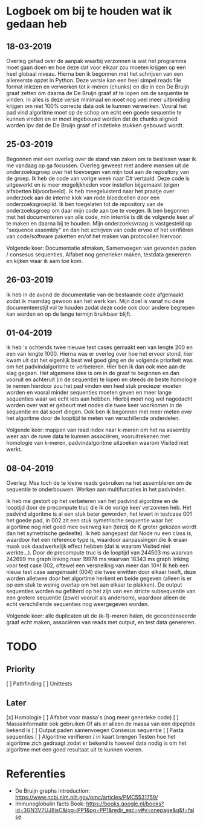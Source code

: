 # Logboek om bij te houden wat ik gedaan heb

## 18-03-2019

Overleg gehad over de aanpak waarbij verzonnen is wat het programma moet gaan doen en hoe deze dat voor elkaar zou moeten krijgen op een heel globaal niveau. Hierna ben ik begonnen met het schrijven van een allereerste opzet in Python. Deze versie kan een heel simpel reads file format inlezen en verwerken tot _k_-meren (chunks) en die in een De Bruijn graaf zetten om daarna de De Bruijn graaf af te lopen om de sequentie te vinden. In alles is deze versie minimaal en moet nog veel meer uitbreiding krijgen om niet 100% correcte data ook te kunnen verwerken. Vooral het pad vind algoritme moet op de schop om echt een goede sequentie te kunnen vinden en er moet ingebouwd worden dat de chunks aligned worden ipv dat de De Bruijn graaf of indetieke stukken gebouwd wordt.

## 25-03-2019

Begonnen met een overleg over de stand van zaken om te beslissen waar ik me vandaag op ga focussen. Overleg geweest met andere mensen uit de onderzoeksgroep over het toevoegen van mijn tool aan de repository van de groep. Ik heb de code van vorige week naar C# vertaald. Deze code is uitgewerkt en is meer mogelijkheden voor instellen bijgemaakt (eigen alfabetten bijvoorbeeld). Ik heb meegeluisterd naar het praatje over onderzoek aan de interne klok van rode bloedcellen door een onderzoeksgroeplid. Ik ben toegelaten tot de repository van de onderzoeksgroep om daar mijn code aan toe te voegen. Ik ben begonnen met het documenteren van alle code, min intentie is dit de volgende keer af te maken en daarna bij te houden. Mijn onderzoeksvraag is vastgesteld op "sequence assembly" en dan het schrjven van code ervoo of het verifiëren van code/software paketten en/of het maken van protocollen hiervoor.

Volgende keer: Documentatie afmaken, Samenvoegen van gevonden paden / consesus sequenties, Alfabet nog generieker maken, testdata genereren en kijken waar ik aam toe kom.

## 26-03-2019

Ik heb in de avond de documentatie van de bestaande code afgemaakt zodat ik maandag gewoon aan het werk kan. Mijn doel is vanaf nu deze documenteerstijl vol te houden zodat deze code ook door andere begrepen kan worden en op de lange termijn bruikbaar blijft.

## 01-04-2019

Ik heb 's ochtends twee nieuwe test cases gemaakt een van lengte 200 en een van lengte 1000. Hierna was er overleg over hoe het ervoor stond, hier kwam uit dat het eigenlijk best wel goed ging en de volgende prioriteit was om het padvindalgoritme te verbeteren. Hier ben ik dan ook mee aan de slag gegaan. Het algemene idee is om in de graaf te beginnen en dan vooruit en achteruit (in de sequentie) te lopen en steeds de beste homologie te nemen hierdoor zou het pad vinden een heel stuk preciezer moeten worden en vooral minder sequenties moeten geven en meer lange sequenties waar we echt iets aan hebben. Hierbij moet nog wel nagedacht worden over wat er gebeurt met nodes die twee keer voorkomen in de sequentie en dat soort dingen. Ook ben ik begonnen met meer meten over het algoritme door de looptijd te meten van verschillende onderdelen.

Volgende keer: mappen van read index naar k-meren om het na assembly weer aan de ruwe data te kunnen associëren, vooruitrekenen met homologie van k-meren, padvindalgoritme uitzoeken waarom Visited niet werkt.

## 08-04-2019

Overleg: Mss toch de te kleine reads gebruiken na het assembleren om de sequentie te onderbouwen. Werken aan multifurcaties in het padvinden.

Ik heb me gestort op het verbeteren van het padvind algoritme en de looptijd door de precompute truc die ik de vorige keer verzonnen heb. Het padvind algoritme is al een stuk beter geworden, het levert in testcase 001 het goede pad, in 002 zit een stuk symetrische sequentie waar het algortime nog niet goed mee overweg kan (tenzij de K groter gekozen wordt dan het symetrische gedeelte). Ik heb aangepast dat Node nu een class is, waardoor het een reference type is, waardoor aanpassingen die ik eraan maak ook daadwerkelijk effect hebben (dat is waarom Visited niet werkte...). Door de precompute truc is de looptijd van 244503 ms waarvan 242699 ms graph linking naar 19978 ms waarvan 18343 ms graph linking voor test case 002, oftewel een versnelling van meer dan 10×! Ik heb een nieuw test case aangemaakt (004) die twee eiwitten door elkaar heeft, deze worden alletwee door het algortime herkent en beide gegeven (alleen is er op een stuk te weinig overlap om het aan elkaar te plakken). De output sequenties worden nu gefilterd op het zijn van een stricte subsequentie van een grotere sequentie (zowel vooruit als andersom), waardoor alleen de echt verschillende sequenties nog weergegeven worden.

Volgende keer: alle duplicaten uit de (k-1)-meren halen, de gecondenseerde graaf echt maken, associëren van reads met output, en test data genereren.

# TODO

## Priority
[ ] Pathfinding
[ ] Unittests

## Later
[x] Homologie
[ ] Alfabet voor massa's (nog meer generieke code)
[ ] Massainformatie ook gebruiken
    Of als er alleen de massa van een dipeptide bekend is
[ ] Output paden samenvoegen
    Consesus sequentie
[ ] Fasta sequenties
[ ] Algoritme verifieren / in kaart brengen
    Testen hoe het algoritme zich gedraagt zodat er bekend is hoeveel data nodig is om het algoritme met een goed resultaat uit te kunnen voeren.

# Referenties

* De Bruijn graphs introduction: https://www.ncbi.nlm.nih.gov/pmc/articles/PMC5531759/
* Immunoglobulin facts Book: https://books.google.nl/books?id=3GN3V7UJ8isC&lpg=PP1&pg=PP1&redir_esc=y#v=onepage&q&f=false